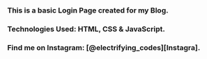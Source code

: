 ### This is a basic Login Page created for my Blog.

### Technologies Used: HTML, CSS & JavaScript.

### Find me on Instagram: [@electrifying_codes][Instagra].

[Instagram]: https://www.instagram.com/electrifying_codes
